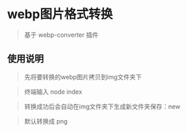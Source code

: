 # webp图片格式转换

> 基于 webp-converter 插件

## 使用说明

> 先将要转换的webp图片拷贝到img文件夹下

> 终端输入 node index

> 转换成功后会自动在img文件夹下生成新文件夹保存：new

> 默认转换成 png 